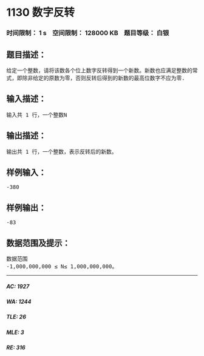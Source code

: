 # 1130 数字反转   
### 时间限制： 1 s&nbsp;&nbsp;&nbsp;&nbsp;空间限制： 128000 KB&nbsp;&nbsp;&nbsp;&nbsp;题目等级： 白银  
## 题目描述：  

<pre>
给定一个整数，请将该数各个位上数字反转得到一个新数。新数也应满足整数的常见形  
式，即除非给定的原数为零，否则反转后得到的新数的最高位数字不应为零.
</pre>
  
  
## 输入描述：  

<pre>
输入共 1 行，一个整数N
</pre>
  
  
## 输出描述：  

<pre>
输出共 1 行，一个整数，表示反转后的新数。
</pre>
  
  
## 样例输入：  

<pre>
-380
</pre>
  
  
## 样例输出：  

<pre>
-83
</pre>
  
  
## 数据范围及提示：  

<pre>
数据范围  
-1,000,000,000 ≤ N≤ 1,000,000,000。
</pre>
  
  
***  

##### AC: 1927  
##### WA: 1244  
##### TLE: 26  
##### MLE: 3  
##### RE: 316  
